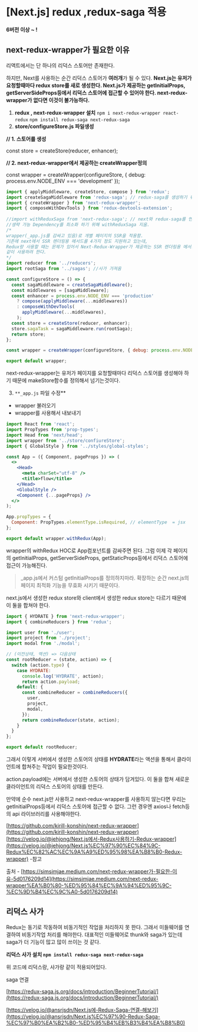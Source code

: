 # [Next.js] redux ,redux-saga 적용

**6버전 이상 ~ !** 

## **next-redux-wrapper가 필요한 이유**

리액트에서는 단 하나의 리덕스 스토어만 존재한다.

하지만, Next를 사용하는 순간 리덕스 스토어가 **여러개**가 될 수 있다. **Next.js는 유저가 요청할때마다 redux store를 새로 생성한다. Next.js가 제공하는 getInitialProps, getServerSideProps등에서 리덕스 스토어에 접근할 수 있어야 한다. next-redux-wrapper가 없다면 이것이 불가능하다.**

1. **redux , next-redux-wrapper 설치**
`npm i next-redux-wrapper react-redux`
`npm install redux-saga next-redux-saga`
2. **store/configureStore.js 파일생성**

**// 1. 스토어를 생성**

const store = createStore(reducer, enhancer);

**// 2. next-redux-wrapper에서 제공하는 createWrapper정의**

const wrapper = createWrapper(configureStore, { debug: process.env.NODE_ENV === 'development' });

```jsx
import { applyMiddleware, createStore, compose } from 'redux';
import createSagaMiddleware from 'redux-saga'; // redux-saga를 생성하기 위한 라이브러리
import { createWrapper } from 'next-redux-wrapper';
import { composeWithDevTools } from 'redux-devtools-extension';
 
//import withReduxSaga from 'next-redux-saga'; // next와 redux-saga를 연결하기 위한 라이브러리
//생략 가능 Dependency를 최소화 하기 위해 withReduxSaga 지움.
/*
wrapper(_app.js를 감싸고 있음)로 개별 페이지의 SSR을 적용함. 
기존에 next에서 SSR 렌더링용 메서드를 4가지 정도 지원하고 있는데,
Redux랑 사용할 때는 문제가 있어서 Next-Redux-Wrapper가 제공하는 SSR 렌더링용 메서드와 
같이 사용하려 한다.
*/ 
import reducer from '../reducers';
import rootSaga from '../sagas'; //사가 가져옴 

const configureStore = () => {
  const sagaMiddleware = createSagaMiddleware();
  const middlewares = [sagaMiddleware];
  const enhancer = process.env.NODE_ENV === 'production'
    ? compose(applyMiddleware(...middlewares))
    : composeWithDevTools(
      applyMiddleware(...middlewares),
    );
  const store = createStore(reducer, enhancer);
  store.sagaTask = sagaMiddleware.run(rootSaga);
  return store;
};

const wrapper = createWrapper(configureStore, { debug: process.env.NODE_ENV === 'development' });

export default wrapper;
```

next-redux-wrapper는 유저가 페이지를 요청할때마다 리덕스 스토어를 생성해야 하기 때문에 makeStore함수를 정의해서 넘기는것이다.

3. `**_app.js` 파일 수정**

- wrapper 불러오기
- wrapper를 사용해서 내보내기

```jsx
import React from 'react';
import PropTypes from 'prop-types';
import Head from 'next/head';
import wrapper from '../store/confiureStore';
import { GlobalStyle } from '../styles/global-styles';

const App = ({ Component, pageProps }) => (
  <>
    <Head>
      <meta charSet="utf-8" />
      <title>flow</title>
    </Head>
    <GlobalStyle />
    <Component {...pageProps} />
  </>
);

App.propTypes = {
  Component: PropTypes.elementType.isRequired, // elementType  = jsx
};

export default wrapper.withRedux(App);
```

wrapper의 withRedux HOC로 App컴포넌트를 감싸주면 된다. 그럼 이제 각 페이지의 getInitialProps, getServerSideProps, getStaticProps등에서 리덕스 스토어에 접근이 가능해진다.

> _app.js에서 커스텀 getInitialProps를 정의하지마라. 확장하는 순간 next.js의 페이지 최적화 기능을 무효화 시키기 때문이다.

next.js에서 생성한 redux store와 client에서 생성한 redux store는 다르기 때문에 이 둘을 합쳐야 한다.

```jsx
import { HYDRATE } from 'next-redux-wrapper';
import { combineReducers } from 'redux';

import user from './user';
import project from './project';
import modal from './modal';

// (이전상태, 액션) => 다음상태
const rootReducer = (state, action) => {
  switch (action.type) {
    case HYDRATE:
      console.log('HYDRATE', action);
      return action.payload;
    default: {
      const combineReducer = combineReducers({
        user,
        project,
        modal,
      });
      return combineReducer(state, action);
    }
  }
};

export default rootReducer;
```

그래서 이렇게 서버에서 생성한 스토어의 상태를 **HYDRATE**라는 액션을 통해서 클라이언트에 합쳐주는 작업이 필요한것이다.

action.payload에는 서버에서 생성한 스토어의 상태가 담겨있다. 이 둘을 합쳐 새로운 클라이언트의 리덕스 스토어의 상태를 만든다.

만약에 순수 next.js만 사용하고 next-redux-wrapper를 사용하지 않는다면 우리는 getInitialProps등에서 리덕스 스토어에 접근할 수 없다. 그런 경우엔 axios나 fetch등의 api 라이브러리를 사용해야한다.

[https://github.com/kirill-konshin/next-redux-wrapper](https://github.com/kirill-konshin/next-redux-wrapper)
[https://velog.io/@jehjong/Next.js에서-Redux사용하기-Redux-wrapper](https://velog.io/@jehjong/Next.js%EC%97%90%EC%84%9C-Redux%EC%82%AC%EC%9A%A9%ED%95%98%EA%B8%B0-Redux-wrapper) -참고 

출처 - [https://simsimjae.medium.com/next-redux-wrapper가-필요한-이유-5d0176209d14](https://simsimjae.medium.com/next-redux-wrapper%EA%B0%80-%ED%95%84%EC%9A%94%ED%95%9C-%EC%9D%B4%EC%9C%A0-5d0176209d14)

## 리덕스 사가

Redux는 동기로 작동하여 비동기적인 작업을 처리하지 못 한다. 그래서 미들웨어를 연결하여 비동기작업 처리를 해야한다. 대표적인 미들웨어로 thunk와 saga가 있는데 saga가 더 기능이 많고 많이 쓰이는 것 같다.

**리덕스 사가 설치
`npm install redux-saga next-redux-saga`**

위 코드에 리덕스랑, 사가랑 같이 적용되어있다.

saga 연결 

[https://redux-saga.js.org/docs/introduction/BeginnerTutorial/](https://redux-saga.js.org/docs/introduction/BeginnerTutorial/)

[https://velog.io/@ansrjsdn/Next.js에-Redux-Saga-연결-해보기](https://velog.io/@ansrjsdn/Next.js%EC%97%90-Redux-Saga-%EC%97%B0%EA%B2%B0-%ED%95%B4%EB%B3%B4%EA%B8%B0)